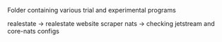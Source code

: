 Folder containing various trial and experimental programs

realestate -> realestate website scraper
nats -> checking jetstream and core-nats configs
